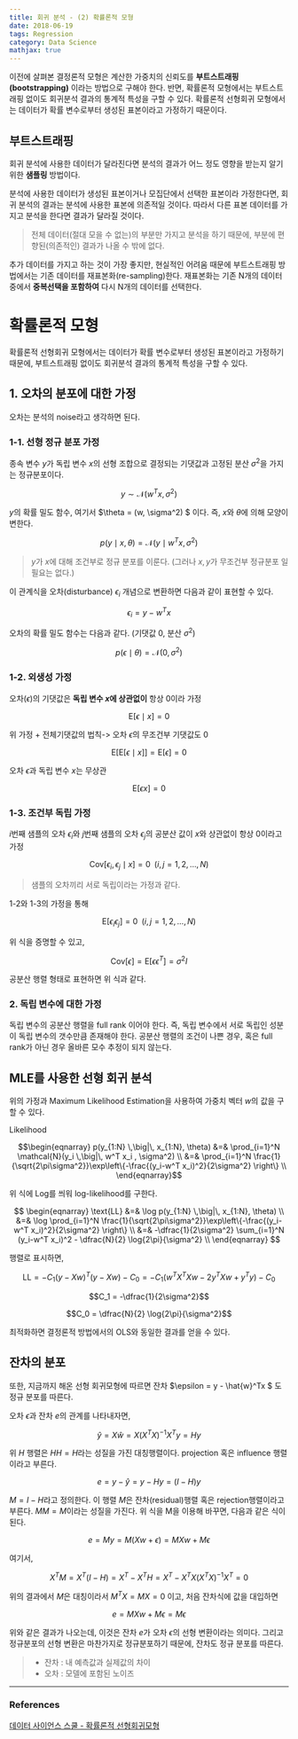 ```yaml
---
title: 회귀 분석 - (2) 확률론적 모형
date: 2018-06-19
tags: Regression
category: Data Science
mathjax: true
---
```

이전에 살펴본 결정론적 모형은 계산한 가중치의 신뢰도를 **부트스트래핑(bootstrapping)** 이라는 방법으로 구해야 한다. 반면, 확률론적 모형에서는 부트스트래핑 없이도 회귀분석 결과의 통계적 특성을 구할 수 있다. 확률론적 선형회귀 모형에서는 데이터가 확률 변수로부터 생성된 표본이라고 가정하기 때문이다.

## 부트스트래핑
회귀 분석에 사용한 데이터가 달라진다면 분석의 결과가 어느 정도 영향을 받는지 알기 위한 **샘플링** 방법이다.


분석에 사용한 데이터가 생성된 표본이거나 모집단에서 선택한 표본이라 가정한다면, 회귀 분석의 결과는 분석에 사용한 표본에 의존적일 것이다. 따라서 다른 표본 데이터를 가지고 분석을 한다면 결과가 달라질 것이다.

> 전체 데이터(절대 모을 수 없는)의 부분만 가지고 분석을 하기 때문에, 부분에 편향된(의존적인) 결과가 나올 수 밖에 없다.


추가 데이터를 가지고 하는 것이 가장 좋지만, 현실적인 어려움 때문에 부트스트래핑 방법에서는 기존 데이터를 재표본화(re-sampling)한다. 재표본화는 기존 N개의 데이터 중에서 **중복선택을 포함하여** 다시 N개의 데이터를 선택한다.


# 확률론적 모형
확률론적 선형회귀 모형에서는 데이터가 확률 변수로부터 생성된 표본이라고 가정하기 때문에, 부트스트래핑 없이도 회귀분석 결과의 통계적 특성을 구할 수 있다.

## 1. 오차의 분포에 대한 가정
오차는 분석의 noise라고 생각하면 된다.

### 1-1. 선형 정규 분포 가정
종속 변수 $y$가 독립 변수 $x$의 선형 조합으로 결정되는 기댓값과 고정된 분산 $\sigma^2$을 가지는 정규분포이다.


  $$ y \sim \mathcal{N}(w^Tx, \sigma^2) $$


$y$의 확률 밀도 함수, 여기서 $\theta = (w, \sigma^2) $ 이다. 즉, $x$와 $\theta$에 의해 모양이 변한다.


  $$ p(y \mid x, \theta) = \mathcal{N}(y \mid w^Tx, \sigma^2 ) $$


>$y$가 $x$에 대해 조건부로 정규 분포를 이룬다. (그러나 $x, y$가 무조건부 정규분포 일 필요는 없다.)


이 관계식을 오차(disturbance) $\epsilon_i$ 개념으로 변환하면 다음과 같이 표현할 수 있다.


  $$\epsilon_i = y - w^Tx$$


오차의 확률 밀도 함수는 다음과 같다. (기댓값 0, 분산 $\sigma^2$)


  $$p(\epsilon \mid \theta) = \mathcal{N}(0, \sigma^2) $$



### 1-2. 외생성 가정

오차($\epsilon$)의 기댓값은 **독립 변수 $x$에 상관없이** 항상 0이라 가정


$$\text{E}[\epsilon \mid x] = 0$$


위 가정 + 전체기댓값의 법칙-> 오차 $\epsilon$의 무조건부 기댓값도 0


$$\text{E}[\text{E}[\epsilon \mid x]] = \text{E}[\epsilon] = 0$$


오차 $\epsilon$과 독립 변수 $x$는 무상관


$$\text{E}[\epsilon x] = 0$$


### 1-3. 조건부 독립 가정


$i$번째 샘플의 오차 $\epsilon_i$와  $j$번째 샘플의 오차 $\epsilon_j$의 공분산 값이 $x$와 상관없이 항상 0이라고 가정


$$\text{Cov}[\epsilon_i, \epsilon_j \mid x] = 0 \;\; (i,j=1,2,\ldots,N)$$

> 샘플의 오차끼리 서로 독립이라는 가정과 같다.

1-2와 1-3의 가정을 통해

$$ \text{E}[\epsilon_i \epsilon_j] = 0 \;\; (i,j=1,2,\ldots,N) $$

위 식을 증명할 수 있고,


$$\text{Cov}[\epsilon] = \text{E}[\epsilon^{} \epsilon^T] = \sigma^2 I$$


공분산 행렬 형태로 표현하면 위 식과 같다.


### 2. 독립 변수에 대한 가정
독립 변수의 공분산 행렬을 full rank 이어야 한다. 즉, 독립 변수에서 서로 독립인 성분이 독립 변수의 갯수만큼 존재해야 한다. 공분산 행렬의 조건이 나쁜 경우, 혹은 full rank가 아닌 경우 올바른 모수 추정이 되지 않는다.


## MLE를 사용한 선형 회귀 분석
위의 가정과 Maximum Likelihood Estimation을 사용하여 가중치 벡터 $w$의 값을 구할 수 있다.


Likelihood

$$\begin{eqnarray}
p(y_{1:N} \,\big|\, x_{1:N}, \theta)
&=& \prod_{i=1}^N \mathcal{N}(y_i \,\big|\, w^T x_i , \sigma^2) \\
&=& \prod_{i=1}^N \frac{1}{\sqrt{2\pi\sigma^2}}\exp\left\{-\frac{(y_i-w^T x_i)^2}{2\sigma^2} \right\}  \\
\end{eqnarray}$$


위 식에 Log를 씌워 log-likelihood를 구한다.


$$
\begin{eqnarray}
\text{LL}  
&=& \log p(y_{1:N} \,\big|\, x_{1:N}, \theta) \\
&=& \log \prod_{i=1}^N \frac{1}{\sqrt{2\pi\sigma^2}}\exp\left\{-\frac{(y_i-w^T x_i)^2}{2\sigma^2} \right\}  \\
&=& -\dfrac{1}{2\sigma^2} \sum_{i=1}^N (y_i-w^T x_i)^2 - \dfrac{N}{2} \log{2\pi}{\sigma^2}  \\
\end{eqnarray} $$


행렬로 표시하면,


$$\text{LL}  =  -C_1 (y - Xw)^T(y-Xw) - C_0 = -C_1(w^TX^TXw -2 y^TXw + y^Ty) - C_0$$

$$C_1 =  -\dfrac{1}{2\sigma^2}$$


$$C_0 =  \dfrac{N}{2} \log{2\pi}{\sigma^2}$$


최적화하면 결정론적 방법에서의 OLS와 동일한 결과를 얻을 수 있다.


## 잔차의 분포
또한, 지금까지 해온 선형 회귀모형에 따르면 잔차 $\epsilon = y - \hat{w}^Tx $ 도 정규 분포를 따른다.


오차 $\epsilon$과 잔차 $e$의 관계를 나타내자면,


$$\hat{y} = X\hat{w} = X (X^TX)^{-1}X^T y = Hy$$


위 $H$ 행렬은 $HH = H$라는 성질을 가진 대칭행렬이다. projection 혹은 influence 행렬이라고 부른다.


$$e = y - \hat{y}= y - Hy = (I - H) y$$


$M = I - H$라고 정의한다. 이 행렬 $M$은 잔차(residual)행렬 혹은 rejection행렬이라고 부른다. $MM=M$이라는 성질을 가진다. 위 식을 M을 이용해 바꾸면, 다음과 같은 식이 된다.


$$e = My = M (Xw + \epsilon) = MXw + M\epsilon$$


여기서,


$$X^TM = X^T(I - H) = X^T - X^TH = X^T - X^TX (X^TX)^{-1}X^T = 0$$


위의 결과에서 $M$은 대칭이라서 $M^TX = MX = 0$ 이고, 처음 잔차식에 값을 대입하면


$$e = MXw + M\epsilon = M\epsilon$$


위와 같은 결과가 나오는데, 이것은 잔차 $e$가 오차 $\epsilon$의 선형 변환이라는 의미다. 그리고 정규분포의 선형 변환은 마찬가지로 정규분포하기 때문에, 잔차도 정규 분포를 따른다.

> - 잔차 : 내 예측값과 실제값의 차이
> - 오차 : 모델에 포함된 노이즈


---


### References

[데이터 사이언스 스쿨 - 확률론적 선형회귀모형](https://datascienceschool.net/view-notebook/743cdedec523447a907b2b0abda45533/)
